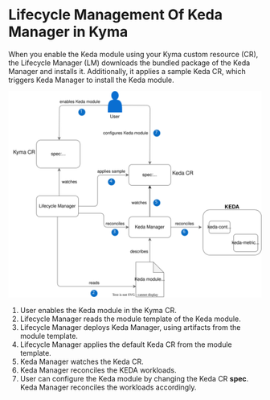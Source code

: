 # Lifecycle Management Of Keda Manager in Kyma

When you enable the Keda module using your Kyma custom resource (CR), the Lifecycle Manager (LM) downloads the bundled package of the Keda Manager and installs it. Additionally, it applies a sample Keda CR, which triggers Keda Manager to install the Keda module.

![Enable Keda module with LM](../assets/keda-lm-overview.drawio.svg)

1. User enables the Keda module in the Kyma CR.
2. Lifecycle Manager reads the module template of the Keda module.
3. Lifecycle Manager deploys Keda Manager, using artifacts from the module template.
4. Lifecycle Manager applies the default Keda CR from the module template.
5. Keda Manager watches the Keda CR.
6. Keda Manager reconciles the KEDA workloads.
7. User can configure the Keda module by changing the Keda CR **spec**. Keda Manager reconciles the workloads accordingly.
